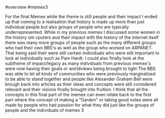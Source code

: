 #overview #memex3 

For the final Memex while the theme is still people and their impact I ended up that coming to a realisation that history is made up more than just individual people but also groups of people who are typically underrepresented. While in my previous memex I discussed some women in the history om cputers and their impact with the history of the internet itself there was many more groups of people such as the many different groups who had their own BBS's as well as the group who worked on ARPANET. That being said their were still certain individuals who were still important to look at individually such as Pam Hardt. I could also finally look at the subtheme of impact/legacy as many individuals from previous memex's were now having their goals or worldviews being brought to light The BBS was able to let all kinds of communities who were previously marginalized to be able to stand together and people like Alexander Graham Bell were brough back into articles as their ideas and concepts were still considered relevant and their visions finally brought into fruition. I think that all the concepts in this final part of the memex can even relate back to the first part where the concept of making a "Garden" or taking good notes were all made by people who had passion for what they did just like the groups of people and the individuals of memex 3
